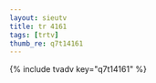 ```yaml
--- 
layout: sieutv
title: tr 4161
tags: [trtv]
thumb_re: q7t14161
---
```

{% include tvadv key="q7t14161" %} 
